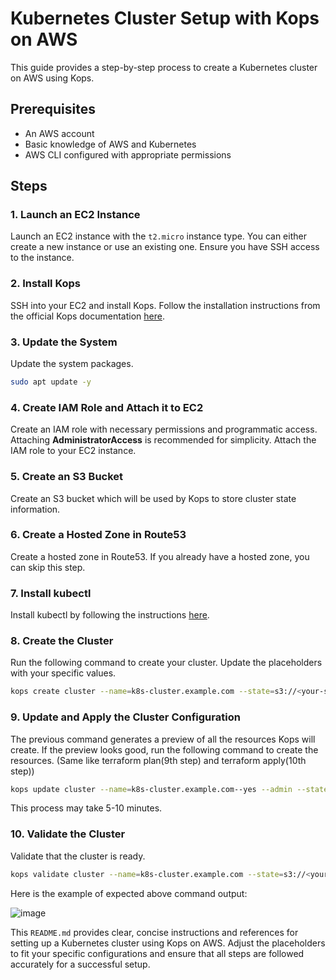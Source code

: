 # Kubernetes Cluster Setup with Kops on AWS

This guide provides a step-by-step process to create a Kubernetes cluster on AWS using Kops. 

## Prerequisites

- An AWS account
- Basic knowledge of AWS and Kubernetes
- AWS CLI configured with appropriate permissions

## Steps

### 1. Launch an EC2 Instance

Launch an EC2 instance with the `t2.micro` instance type. You can either create a new instance or use an existing one. Ensure you have SSH access to the instance.

### 2. Install Kops

SSH into your EC2 and install Kops. Follow the installation instructions from the official Kops documentation [here](https://kops.sigs.k8s.io/getting_started/install/).

### 3. Update the System

Update the system packages.

```sh
sudo apt update -y
```

### 4. Create IAM Role and Attach it to EC2

Create an IAM role with necessary permissions and programmatic access. Attaching **AdministratorAccess** is recommended for simplicity. Attach the IAM role to your EC2 instance.

### 5. Create an S3 Bucket

Create an S3 bucket which will be used by Kops to store cluster state information.

### 6. Create a Hosted Zone in Route53

Create a hosted zone in Route53. If you already have a hosted zone, you can skip this step.

### 7. Install kubectl

Install kubectl by following the instructions [here](https://kubernetes.io/docs/tasks/tools/install-kubectl-linux/).

### 8. Create the Cluster

Run the following command to create your cluster. Update the placeholders with your specific values.

```sh
kops create cluster --name=k8s-cluster.example.com --state=s3://<your-s3-bucket> --zones=<your-availability-zone> --node-count=1 --node-size=t2.medium --control-plane-size=t2.medium --dns-zone=<your-domain>
```

### 9. Update and Apply the Cluster Configuration

The previous command generates a preview of all the resources Kops will create. If the preview looks good, run the following command to create the resources. (Same like terraform plan(9th step) and terraform apply(10th step))

```sh
kops update cluster --name=k8s-cluster.example.com--yes --admin --state=s3://<your-s3-bucket>
```
This process may take 5-10 minutes.

### 10. Validate the Cluster

Validate that the cluster is ready.

```sh
kops validate cluster --name=k8s-cluster.example.com --state=s3://<your-s3-bucket>
```

Here is the example of expected above command output:

![image](https://github.com/Divya4242/Kops-Kubernetes/assets/113757574/adc2d923-f7f0-44f2-a916-7f44a41bedad)

This `README.md` provides clear, concise instructions and references for setting up a Kubernetes cluster using Kops on AWS. Adjust the placeholders to fit your specific configurations and ensure that all steps are followed accurately for a successful setup.
